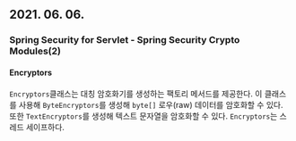 ## 2021. 06. 06.

### Spring Security for Servlet - Spring Security Crypto Modules(2)

#### Encryptors 

`Encryptors`클래스는 대칭 암호화기를 생성하는 팩토리 메서드를 제공한다. 이 클래스를 사용해 `ByteEncryptors`를 생성해 `byte[]` 로우(raw) 데이터를 암호화할 수 있다. 또한 `TextEncryptors`를 생성해 텍스트 문자열을 암호화할 수 있다. `Encryptors`는 스레드 세이프하다.

